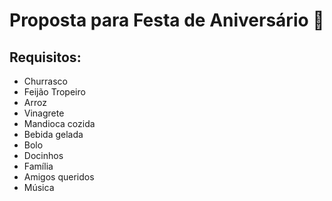 # Proposta para Festa de Aniversário :birthday:
## Requisitos:
*  Churrasco
*  Feijão Tropeiro
*  Arroz
*  Vinagrete
*  Mandioca cozida
*  Bebida gelada
*  Bolo
*  Docinhos
*  Família
*  Amigos queridos
*  Música
